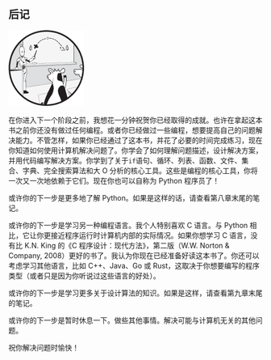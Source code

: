 ## 后记

![image](img/common.jpg)

在你进入下一个阶段之前，我想花一分钟祝贺你已经取得的成就。也许在拿起这本书之前你还没有做过任何编程。或者你已经做过一些编程，想要提高自己的问题解决能力。不管怎样，如果你已经通过了这本书，并花了必要的时间完成练习，现在你知道如何使用计算机解决问题了。你学会了如何理解问题描述，设计解决方案，并用代码编写解决方案。你学到了关于`if`语句、循环、列表、函数、文件、集合、字典、完全搜索算法和大 O 分析的核心工具。这些是编程的核心工具，你将一次又一次地依赖于它们。现在你也可以自称为 Python 程序员了！

或许你的下一步是更多地了解 Python。如果是这样的话，请查看第八章末尾的笔记。

或许你的下一步是学习另一种编程语言。我个人特别喜欢 C 语言。与 Python 相比，它让你更接近程序运行时计算机内部的实际情况。如果你想学习 C 语言，没有比 K.N. King 的《C 程序设计：现代方法》，第二版（W.W. Norton & Company, 2008）更好的书了。我认为你现在已经准备好读这本书了。你还可以考虑学习其他语言，比如 C++、Java、Go 或 Rust，这取决于你想要编写的程序类型（或者只是因为你听说过这些语言的好处）。

或许你的下一步是学习更多关于设计算法的知识。如果是这样，请查看第九章末尾的笔记。

或许你的下一步是暂时休息一下。做些其他事情。解决可能与计算机无关的其他问题。

祝你解决问题时愉快！
